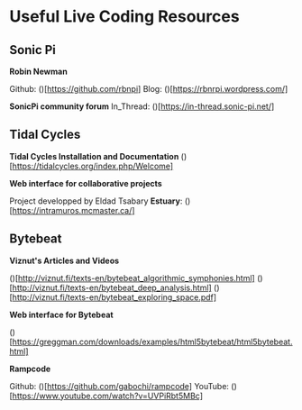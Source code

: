# Useful Live Coding Resources

## Sonic Pi

**Robin Newman**

Github: ()[https://github.com/rbnpi]
Blog: ()[https://rbnrpi.wordpress.com/]

**SonicPi community forum**
In_Thread: ()[https://in-thread.sonic-pi.net/]

## Tidal Cycles

**Tidal Cycles Installation and Documentation**
()[https://tidalcycles.org/index.php/Welcome]

**Web interface for collaborative projects**

Project developped by Eldad Tsabary
**Estuary**: ()[https://intramuros.mcmaster.ca/]

## Bytebeat

**Viznut's Articles and Videos**

()[http://viznut.fi/texts-en/bytebeat_algorithmic_symphonies.html]
()[http://viznut.fi/texts-en/bytebeat_deep_analysis.html]
()[http://viznut.fi/texts-en/bytebeat_exploring_space.pdf]

**Web interface for Bytebeat**

()[https://greggman.com/downloads/examples/html5bytebeat/html5bytebeat.html]

**Rampcode**

Github: ()[https://github.com/gabochi/rampcode]
YouTube: ()[https://www.youtube.com/watch?v=UVPiRbt5MBc]
